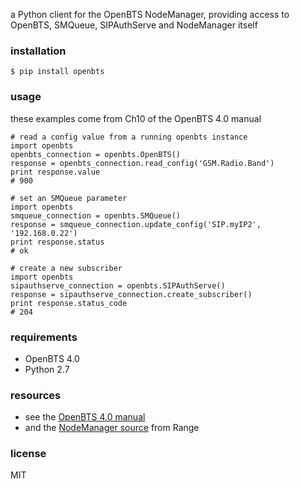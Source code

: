 a Python client for the OpenBTS NodeManager,
providing access to OpenBTS, SMQueue, SIPAuthServe and NodeManager itself


### installation
    $ pip install openbts


### usage
these examples come from Ch10 of the OpenBTS 4.0 manual

    # read a config value from a running openbts instance
    import openbts
    openbts_connection = openbts.OpenBTS()
    response = openbts_connection.read_config('GSM.Radio.Band')
    print response.value
    # 900

    # set an SMQueue parameter
    import openbts
    smqueue_connection = openbts.SMQueue()
    response = smqueue_connection.update_config('SIP.myIP2', '192.168.0.22')
    print response.status
    # ok

    # create a new subscriber
    import openbts
    sipauthserve_connection = openbts.SIPAuthServe()
    response = sipauthserve_connection.create_subscriber()
    print response.status_code
    # 204


### requirements
* OpenBTS 4.0
* Python 2.7


### resources
* see the [OpenBTS 4.0 manual](http://openbts.org/site/wp-content/uploads/2014/07/OpenBTS-4.0-Manual.pdf)
* and the [NodeManager source](https://github.com/RangeNetworks/NodeManager) from Range


### license
MIT
